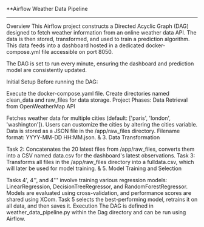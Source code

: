 **Airflow Weather Data Pipeline
**********
Overview
This Airflow project constructs a Directed Acyclic Graph (DAG) designed to fetch weather information from an online weather data API. The data is then stored, transformed, and used to train a prediction algorithm. This data feeds into a dashboard hosted in a dedicated docker-compose.yml file accessible on port 8050.

The DAG is set to run every minute, ensuring the dashboard and prediction model are consistently updated.

Initial Setup
Before running the DAG:

Execute the docker-compose.yaml file.
Create directories named clean_data and raw_files for data storage.
Project Phases:
Data Retrieval from OpenWeatherMap API

Fetches weather data for multiple cities (default: ['paris', 'london', 'washington']). Users can customize the cities by altering the cities variable.
Data is stored as a JSON file in the /app/raw_files directory. Filename format: YYYY-MM-DD HH:MM.json.
& 3. Data Transformation

Task 2: Concatenates the 20 latest files from /app/raw_files, converts them into a CSV named data.csv for the dashboard's latest observations.
Task 3: Transforms all files in the /app/raw_files directory into a fulldata.csv, which will later be used for model training.
& 5. Model Training and Selection

Tasks 4', 4'', and 4''' involve training various regression models: LinearRegression, DecisionTreeRegressor, and RandomForestRegressor.
Models are evaluated using cross-validation, and performance scores are shared using XCom.
Task 5 selects the best-performing model, retrains it on all data, and then saves it.
Execution
The DAG is defined in weather_data_pipeline.py within the Dag directory and can be run using Airflow.
